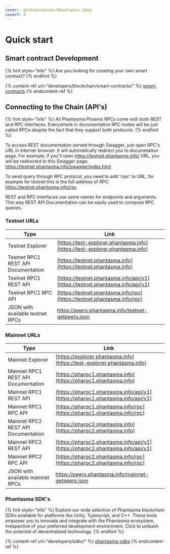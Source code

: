 ```yaml
---
cover: .gitbook/assets/Developers.jpeg
coverY: 0
---
```


# Quick start

## Smart contract Development

{% hint style="info" %}
Are you looking for creating your own smart contract?
{% endhint %}

{% content-ref url="developers/blockchain/smart-contracts/" %}
[smart-contracts](developers/blockchain/smart-contracts/)
{% endcontent-ref %}

## Connecting to the Chain (API's)

{% hint style="info" %}
All Phantasma Phoenix RPCs come with both REST and RPC interfaces.
Everywhere in documentation RPC nodes will be just called RPCs despite the fact that they support both protocols.
{% endhint %}

To access REST documentation served through Swagger, just open RPC's URL in interner browser. It will automatically redirect you to documetation page.
For example, if you'll open https://testnet.phantasma.info/ URL, you will be redirected to this Swagger page:
https://testnet.phantasma.info/swagger/index.html

To send query through RPC protocol, you need to add '/rpc' to URL, for example for testnet this is the full address of RPC:
https://testnet.phantasma.info/rpc

REST and RPC interfaces use same names for endpoints and arguments. This way REST API Documentation can be easily used to compose RPC queries.

### Testnet URLs

| Type                                | Link                                                                                            |
| ----------------------------------- | ----------------------------------------------------------------------------------------------- |
| Testnet Explorer                    | [https://test-explorer.phantasma.info](https://test-explorer.phantasma.info)                    |
| Testnet RPC1 REST API Documentation | [https://testnet.phantasma.info](https://testnet.phantasma.info)                                |
| Testnet RPC1 REST API               | [https://testnet.phantasma.info/api/v1](https://testnet.phantasma.info/api/v1)                  |
| Testnet RPC1 RPC API                | [https://testnet.phantasma.info/rpc](https://testnet.phantasma.info/rpc)                        |
| JSON with available testnet RPCs    | https://peers.phantasma.info/testnet-getpeers.json                                              |

### Mainnet URLs

| Type                                  | Link                                                                                            |
| ------------------------------------- | ----------------------------------------------------------------------------------------------- |
| Mainnet Explorer                      | [https://explorer.phantasma.info](https://test-explorer.phantasma.info)                         |
| Mainnet RPC1 REST API Documentation   | [https://pharpc1.phantasma.info](https://pharpc1.phantasma.info)                                |
| Mainnet RPC1 REST API                 | [https://pharpc1.phantasma.info/api/v1](https://pharpc1.phantasma.info/api/v1)                  |
| Mainnet RPC1 RPC API                  | [https://pharpc1.phantasma.info/rpc](https://pharpc1.phantasma.info/rpc)                        |
| Mainnet RPC2 REST API Documentation   | [https://pharpc2.phantasma.info](https://pharpc2.phantasma.info)                                |
| Mainnet RPC2 REST API                 | [https://pharpc2.phantasma.info/api/v1](https://pharpc2.phantasma.info/api/v1)                  |
| Mainnet RPC2 RPC API                  | [https://pharpc2.phantasma.info/rpc](https://pharpc2.phantasma.info/rpc)                        |
| JSON with available mainnet RPCs      | https://peers.phantasma.info/mainnet-getpeers.json                                              |

### Phantasma SDK's

{% hint style="info" %}
Explore our wide selection of Phantasma blockchain SDKs available for platforms like Unity, Typescript, and C++. These tools empower you to innovate and integrate with the Phantasma ecosystem, irrespective of your preferred development environment. Click to unleash the potential of decentralized technology.
{% endhint %}

{% content-ref url="developers/sdks/" %}
[phantasma-sdks](developers/sdks/)
{% endcontent-ref %}
